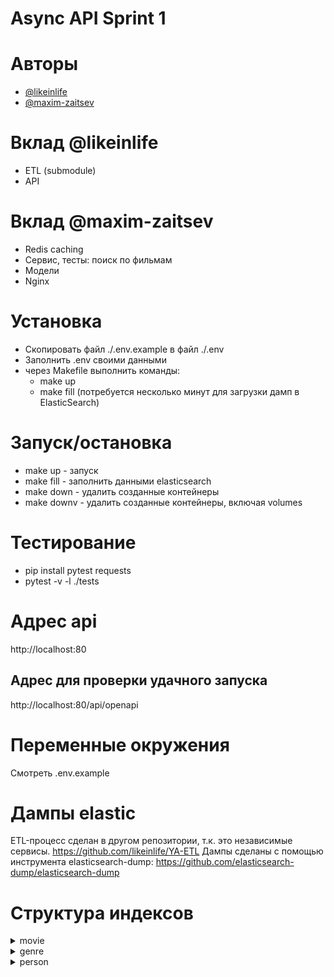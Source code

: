 # Async API Sprint 1

# Авторы
* [@likeinlife](https://github.com/likeinlife)
* [@maxim-zaitsev](https://github.com/maxim-zaitsev)

# Вклад @likeinlife

- ETL (submodule)
- API

# Вклад @maxim-zaitsev

- Redis caching
- Сервис, тесты: поиск по фильмам
- Модели
- Nginx

# Установка
- Скопировать файл ./.env.example в файл ./.env
- Заполнить .env своими данными
- через Makefile выполнить команды:
  - make up
  - make fill (потребуется несколько минут для загрузки дамп в ElasticSearch)

# Запуск/остановка
- make up - запуск
- make fill - заполнить данными elasticsearch
- make down - удалить созданные контейнеры
- make downv - удалить созданные контейнеры, включая volumes

# Тестирование
- pip install pytest requests
- pytest -v -l ./tests

# Адрес api
http://localhost:80

## Адрес для проверки удачного запуска
http://localhost:80/api/openapi

# Переменные окружения
Смотреть .env.example

# Дампы elastic
ETL-процесс сделан в другом репозитории, т.к. это независимые сервисы.
https://github.com/likeinlife/YA-ETL
Дампы сделаны с помощью инструмента elasticsearch-dump:
https://github.com/elasticsearch-dump/elasticsearch-dump

# Структура индексов
<details>
<summary>movie</summary>

```
{
    id: uuid,
    imdb_rating: float,
    genre: {
        id: uuid,
        name: str
    },
    title: string,
    description: string,
    directors: [
        {
            id: uuid,
            name: string
        }
    ],
    actors: [
        {
            id: uuid,
            name: string
        }
    ],
    writers: [
        {
            id: uuid,
            name: string
        }
    ]
}
```
</details>

<details>
<summary>genre</summary>

```
{
    id: uuid,
    name: string,
    description: string,
    movies: [
        {
            id: uuid,
            title: string,
            imdb_rating: float
        }
    ]
}
```
</details>

<details>
<summary>person</summary>

```
{
    id: uuid,
    name: string,
    movies: [
        {
            id: uuid,
            title: string,
            imdb_rating: float,
            roles: [string]
        }
    ]
}
```
</details>
